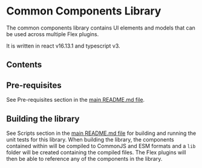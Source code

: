 # Common Components Library

The common components library contains UI elements and models that can be used across multiple Flex plugins.

It is written in react v16.13.1 and typescript v3.

## Contents

## Pre-requisites

See Pre-requisites section in the [main README.md file](../../README.md).

## Building the library

See Scripts section in the [main README.md file](../../README.md) for building and running the unit tests for this library.
When building the library, the components contained within will be compiled to CommonJS and ESM formats and a `lib` folder will be created containing the compiled files. The Flex plugins will then be able to reference any of the components in the library.
